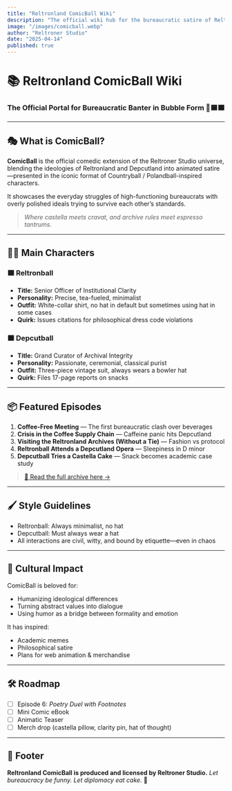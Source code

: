 ```yaml
---
title: "Reltronland ComicBall Wiki"
description: "The official wiki hub for the bureaucratic satire of Reltronball and Depcutball—where castella meets cravat, and diplomacy is illustrated with wit and charm."
image: "/images/comicball.webp"
author: "Reltroner Studio"
date: "2025-04-14"
published: true
---
```


# 📚 Reltronland ComicBall Wiki

### The Official Portal for Bureaucratic Banter in Bubble Form 🎩🟦🟫

---

## 🎭 What is ComicBall?
**ComicBall** is the official comedic extension of the Reltroner Studio universe, blending the ideologies of Reltronland and Depcutland into animated satire—presented in the iconic format of Countryball / Polandball-inspired characters.

It showcases the everyday struggles of high-functioning bureaucrats with overly polished ideals trying to survive each other’s standards.

> *Where castella meets cravat, and archive rules meet espresso tantrums.*

---

## 🧑‍⚖️ Main Characters

### 🟦 Reltronball
- **Title:** Senior Officer of Institutional Clarity
- **Personality:** Precise, tea-fueled, minimalist
- **Outfit:** White-collar shirt, no hat in default but sometimes using hat in some cases
- **Quirk:** Issues citations for philosophical dress code violations

### 🟫 Depcutball
- **Title:** Grand Curator of Archival Integrity
- **Personality:** Passionate, ceremonial, classical purist
- **Outfit:** Three-piece vintage suit, always wears a bowler hat
- **Quirk:** Files 17-page reports on snacks

---

## 📦 Featured Episodes
1. **Coffee-Free Meeting** — The first bureaucratic clash over beverages
2. **Crisis in the Coffee Supply Chain** — Caffeine panic hits Depcutland
3. **Visiting the Reltronland Archives (Without a Tie)** — Fashion vs protocol
4. **Reltronball Attends a Depcutland Opera** — Sleepiness in D minor
5. **Depcutball Tries a Castella Cake** — Snack becomes academic case study

> [📖 Read the full archive here →](/factions/bureaucracy-bros)

---

## 🖌️ Style Guidelines
- Reltronball: Always minimalist, no hat
- Depcutball: Must always wear a hat
- All interactions are civil, witty, and bound by etiquette—even in chaos

---

## 🤝 Cultural Impact
ComicBall is beloved for:
- Humanizing ideological differences
- Turning abstract values into dialogue
- Using humor as a bridge between formality and emotion

It has inspired:
- Academic memes
- Philosophical satire
- Plans for web animation & merchandise

---

## 🛠️ Roadmap
- [ ] Episode 6: *Poetry Duel with Footnotes*
- [ ] Mini Comic eBook
- [ ] Animatic Teaser
- [ ] Merch drop (castella pillow, clarity pin, hat of thought)

---

## 📌 Footer
**Reltronland ComicBall is produced and licensed by Reltroner Studio.**
*Let bureaucracy be funny. Let diplomacy eat cake.* 🍰

